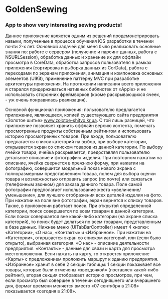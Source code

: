 # GoldenSewing
### App to show very interesting sewing products!


Данное приложение является одним из решений продемонстрировать навыки, полученные в процессе обучения iOS разработки в течении почти 2-х лет. Основной задачей для меня было реализовать основные знания по: 
работе с сервером (получение и парсинг данных, работа c NSURLSession), 
обработка данных и хранение их для оффлайн просмотра в CoreData, 
обработка запросов пользователя в рамках приложения (сортировка и выборка данных из CorData), 
работа с переходами по экранам приложения, анимация и компоновка основных элементов (UIKit), применение паттерну MVC при разработке архитектуры приложения.
На протяжении написания всего приложения я старался придерживаться нативных библиотек от «Apple» и не использовать сторонних фреймворков (кроме раскрывающихся ячеек, - уж очень понравилась реализация).

Основной функционал приложения: пользователю предлагается приложение, являющееся, копией существующего сайта предприятия «Золотое шитье» www.zolotoe-shitvo.kr.ua. С той лишь разницей, что приложение позволяет хранить оффлайн версию контента, помечать просмотренные продукты собственным рейтингом и использовать историю просмотренных товаров.
При входе, пользователю предлагается список категорий на выбор, при выборе категории, открывается экран со списком товаров из данной категории. По выбору ячейки товара, ячейка раскрывается, предоставляя пользователю детальное описание и фотографию изделия. При повторном нажатии на описание, ячейка свернется в прежнюю форму, при нажатии на фотографию, совершится модальный показ нового экрана с полноразмерным представлением товара, полем для выбора оценки товара и возможностью отправить запрос (по почте) или связаться (телефонным звонком) для заказа данного товара. Поле самой фотографии предполагает использование жеста «увеличение/уменьшение», для лучшего отображения всех деталей изделия на фото. При нажатии на поле вне фотографии, экран вернется к списку товаров. 
Также, в приложении работает поиск. При открытой определенной категории, поиск совершается по всем товарам в данной категории. Если поиск совершается вне какой-либо категории (на экране списка категорий), то поиск будет делаться по всем товарам, представленным в базе данных.
Нижнее меню (UITabBarController) имеет 4 кнопки: «Категории», «О нас», «Контакты» и «Избранное». При нажатии на «Категории», открывается экран со списком категорий, или (если было открыто), выбранная категория. «О нас» - описание деятельности предприятия. «Контакты» - данные для связи и карта для просмотра местоположения. Если нажать на карту, то откроется приложение «Карты» с предложением проложить маршрут к зданию предприятия. «Избранное» хранит в себе 2 секции таблицы: 1 секции показывает все товары, которые были отмечены «звездочкой» (поставлен какой-либо рейтинг), вторая секция отображает историю просмотров, при чем, если просмотр был совершен в течении сегодняшнего или вчерашнего дня, формат времени меняется вместо «07 сентября в 21:08» показывается «сегодня в 21:08».
